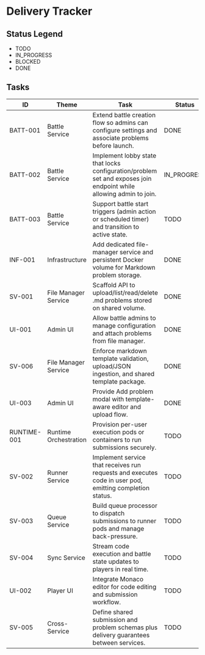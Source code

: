 # Delivery Tracker

## Status Legend

- TODO
- IN_PROGRESS
- BLOCKED
- DONE

## Tasks

| ID          | Theme                 | Task                                                                                                               | Status      | Notes                                                                           |
| ----------- | --------------------- | ------------------------------------------------------------------------------------------------------------------ | ----------- | ------------------------------------------------------------------------------- |
| BATT-001    | Battle Service        | Extend battle creation flow so admins can configure settings and associate problems before launch.                 | DONE        | Depends on problem manager API.                                                 |
| BATT-002    | Battle Service        | Implement lobby state that locks configuration/problem set and exposes join endpoint while allowing admin to join. | IN_PROGRESS | Requires state machine update and event triggers.                               |
| BATT-003    | Battle Service        | Support battle start triggers (admin action or scheduled timer) and transition to active state.                    | TODO        | Requires integration with queue bootstrap.                                      |
| INF-001     | Infrastructure        | Add dedicated file-manager service and persistent Docker volume for Markdown problem storage.                      | DONE        | Update docker-compose and environment docs.                                     |
| SV-001      | File Manager Service  | Scaffold API to upload/list/read/delete .md problems stored on shared volume.                                      | DONE        | Admin-guarded CRUD with validation, hashing, and tests.                         |
| UI-001      | Admin UI              | Allow battle admins to manage configuration and attach problems from file manager.                                 | DONE        | Tabs for basics/advanced/problems wired to admin config page.                   |
| SV-006      | File Manager Service  | Enforce markdown template validation, upload/JSON ingestion, and shared template package.      | DONE        | Template validator shared across services; upload + compose APIs live with tests. |
| UI-003      | Admin UI              | Provide Add problem modal with template-aware editor and upload flow.                            | DONE        | Validates markdown locally and refreshes the catalog after save.                 |
| RUNTIME-001 | Runtime Orchestration | Provision per-user execution pods or containers to run submissions securely.                                       | TODO        | Decide on container runtime strategy.                                           |
| SV-002      | Runner Service        | Implement service that receives run requests and executes code in user pod, emitting completion status.            | TODO        | Needs messaging contract with queue and sync services.                          |
| SV-003      | Queue Service         | Build queue processor to dispatch submissions to runner pods and manage back-pressure.                             | TODO        | Define queue storage (Redis, NATS, etc.).                                       |
| SV-004      | Sync Service          | Stream code execution and battle state updates to players in real time.                                            | TODO        | Likely WebSocket or SSE gateway.                                                |
| UI-002      | Player UI             | Integrate Monaco editor for code editing and submission workflow.                                                  | TODO        | Replace current editor components.                                              |
| SV-005      | Cross-Service         | Define shared submission and problem schemas plus delivery guarantees between services.                            | TODO        | Needed for queue, runner, sync alignment.                                       |
